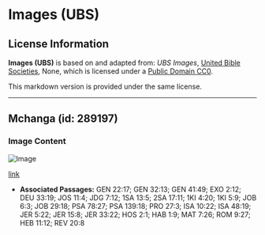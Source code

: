 # Images (UBS)

## License Information

**Images (UBS)** is based on and adapted from: _UBS Images_, [United Bible Societies](https://unitedbiblesocieties.org/), None, which is licensed under a [Public Domain CC0](https://creativecommons.org/public-domain/cc0/).

This markdown version is provided under the same license.



--------------------------------

## Mchanga (id: 289197)

### Image Content

![Image](https://cdn.aquifer.bible/aquifer-content/resources/Media/WEB-0785_sand.jpg)

[link](https://cdn.aquifer.bible/aquifer-content/resources/Media/WEB-0785_sand.jpg)

* **Associated Passages:** GEN 22:17; GEN 32:13; GEN 41:49; EXO 2:12; DEU 33:19; JOS 11:4; JDG 7:12; 1SA 13:5; 2SA 17:11; 1KI 4:20; 1KI 5:9; JOB 6:3; JOB 29:18; PSA 78:27; PSA 139:18; PRO 27:3; ISA 10:22; ISA 48:19; JER 5:22; JER 15:8; JER 33:22; HOS 2:1; HAB 1:9; MAT 7:26; ROM 9:27; HEB 11:12; REV 20:8

